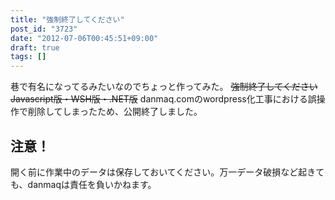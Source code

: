 ```yaml
---
title: "強制終了してください"
post_id: "3723"
date: "2012-07-06T00:45:51+09:00"
draft: true
tags: []
---
```



巷で有名になってるみたいなのでちょっと作ってみた。 ~~強制終了してください Javascript版・WSH版・.NET版~~ danmaq.comのwordpress化工事における誤操作で削除してしまったため、公開終了しました。
## 注意！
開く前に作業中のデータは保存しておいてください。万一データ破損など起きても、danmaqは責任を負いかねます。
